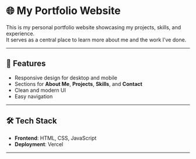 # 🌐 My Portfolio Website

This is my personal portfolio website showcasing my projects, skills, and experience.  
It serves as a central place to learn more about me and the work I’ve done.

---

## 🚀 Features

- Responsive design for desktop and mobile
- Sections for **About Me**, **Projects**, **Skills**, and **Contact**
- Clean and modern UI
- Easy navigation

---

## 🛠️ Tech Stack

- **Frontend**: HTML, CSS, JavaScript
- **Deployment**: Vercel

---
